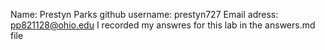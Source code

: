 Name: Prestyn Parks 
github username: prestyn727
Email adress: pp821128@ohio.edu
I recorded my answres for this lab in the answers.md file
